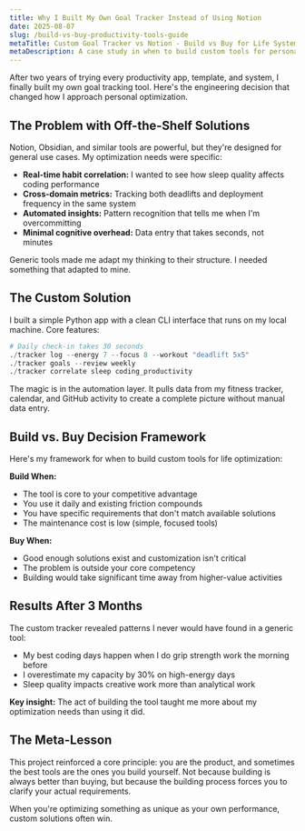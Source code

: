 ```yaml
---
title: Why I Built My Own Goal Tracker Instead of Using Notion
date: 2025-08-07
slug: /build-vs-buy-productivity-tools-guide
metaTitle: Custom Goal Tracker vs Notion - Build vs Buy for Life Systems
metaDescription: A case study in when to build custom tools for personal optimization, and why I coded my own goal tracking system instead of using existing solutions.
---
```


After two years of trying every productivity app, template, and system, I finally built my own goal tracking tool. Here's the engineering decision that changed how I approach personal optimization.

## The Problem with Off-the-Shelf Solutions

Notion, Obsidian, and similar tools are powerful, but they're designed for general use cases. My optimization needs were specific:

- **Real-time habit correlation:** I wanted to see how sleep quality affects coding performance
- **Cross-domain metrics:** Tracking both deadlifts and deployment frequency in the same system
- **Automated insights:** Pattern recognition that tells me when I'm overcommitting
- **Minimal cognitive overhead:** Data entry that takes seconds, not minutes

Generic tools made me adapt my thinking to their structure. I needed something that adapted to mine.

## The Custom Solution

I built a simple Python app with a clean CLI interface that runs on my local machine. Core features:

```python
# Daily check-in takes 30 seconds
./tracker log --energy 7 --focus 8 --workout "deadlift 5x5"
./tracker goals --review weekly
./tracker correlate sleep coding_productivity
```

The magic is in the automation layer. It pulls data from my fitness tracker, calendar, and GitHub activity to create a complete picture without manual data entry.

## Build vs. Buy Decision Framework

Here's my framework for when to build custom tools for life optimization:

**Build When:**

- The tool is core to your competitive advantage
- You use it daily and existing friction compounds
- You have specific requirements that don't match available solutions
- The maintenance cost is low (simple, focused tools)

**Buy When:**

- Good enough solutions exist and customization isn't critical
- The problem is outside your core competency
- Building would take significant time away from higher-value activities

## Results After 3 Months

The custom tracker revealed patterns I never would have found in a generic tool:

- My best coding days happen when I do grip strength work the morning before
- I overestimate my capacity by 30% on high-energy days
- Sleep quality impacts creative work more than analytical work

**Key insight:** The act of building the tool taught me more about my optimization needs than using it did.

## The Meta-Lesson

This project reinforced a core principle: you are the product, and sometimes the best tools are the ones you build yourself. Not because building is always better than buying, but because the building process forces you to clarify your actual requirements.

When you're optimizing something as unique as your own performance, custom solutions often win.
